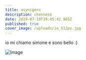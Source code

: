 ```yaml
---
title: asyncgens
description: chenneso
date: 2019-07-19T19:45:42.965Z
published: true
cover_image: /uploads/io_512px.jpg
---
```


io mi chiamo simone e sono bello :)

![Image](/uploads/io_512px.jpg)
